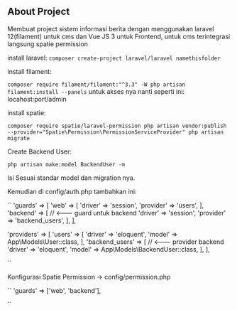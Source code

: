 ## About Project

Membuat project sistem informasi berita dengan menggunakan laravel 12(filament) untuk cms dan Vue JS 3 untuk Frontend, untuk cms terintegrasi langsung spatie permission

install laravel:
``
composer create-project laravel/laravel namethisfolder
``

install filament:

``
composer require filament/filament:"^3.3" -W
php artisan filament:install --panels
``
untuk akses nya nanti seperti ini: locahost:port/admin

install spatie:

``
composer require spatie/laravel-permission
php artisan vendor:publish --provider="Spatie\Permission\PermissionServiceProvider"
php artisan migrate
``

Create Backend User:

``
php artisan make:model BackendUser -m
``

Isi Sesuai standar model dan migration nya.

Kemudian di config/auth.php tambahkan ini:

``
'guards' => [
    'web' => [
        'driver' => 'session',
        'provider' => 'users',
    ],
    'backend' => [                         // <--- guard untuk backend
        'driver' => 'session',
        'provider' => 'backend_users',
    ],
],

'providers' => [
    'users' => [
        'driver' => 'eloquent',
        'model' => App\Models\User::class,
    ],
    'backend_users' => [                   // <--- provider backend
        'driver' => 'eloquent',
        'model' => App\Models\BackendUser::class,
    ],
],

``

Konfigurasi Spatie Permission -> config/permission.php

``
'guards' => ['web', 'backend'],

``